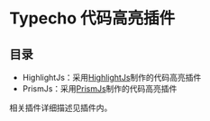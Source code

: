 # Typecho 代码高亮插件
## 目录
- HighlightJs：采用[HighlightJs]制作的代码高亮插件
- PrismJs：采用[PrismJs]制作的代码高亮插件

相关插件详细描述见插件内。

[HighlightJs]:https://highlightjs.org/
[PrismJs]:http://prismjs.com/

